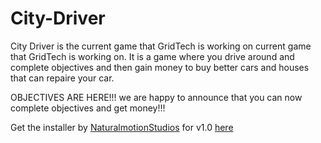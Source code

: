 # City-Driver
City Driver is the current game that GridTech is working on current game that GridTech is working on. It is a game where you drive around and complete objectives and then gain money to buy better cars and houses that can repaire your car. 

OBJECTIVES ARE HERE!!! we are happy to announce that you can now complete objectives and get money!!!

Get the installer by <a href="https://github.com/NaturalmotionStudios">NaturalmotionStudios</a> for v1.0 <a href="http://www.mediafire.com/download/qpjdn8zrq2f11r4/Install+City+Driver+v1.0.exe">here</a>
